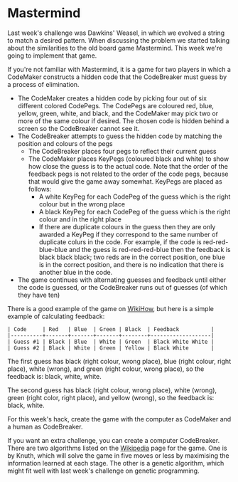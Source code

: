 # Mastermind

Last week's challenge was Dawkins' Weasel, in which we evolved a string to match a desired pattern. When discussing the
problem we started talking about the similarities to the old board game Mastermind. This week we're going to implement
that game.

If you're not familiar with Mastermind, it is a game for two players in which a CodeMaker constructs a hidden code that
the CodeBreaker must guess by a process of elimination.

- The CodeMaker creates a hidden code by picking four out of six different colored CodePegs. The CodePegs are coloured
  red, blue, yellow, green, white, and black, and the CodeMaker may pick two or more of the same colour if desired. The
  chosen code is hidden behind a screen so the CodeBreaker cannot see it.
- The CodeBreaker attempts to guess the hidden code by matching the position and colours of the pegs
  - The CodeBreaker places four pegs to reflect their current guess
  - The CodeMaker places KeyPegs (coloured black and white) to show how close the guess is to the actual code. Note that
    the order of the feedback pegs is not related to the order of the code pegs, because that would give the game away
    somewhat. KeyPegs are placed as follows: 
    - A white KeyPeg for each CodePeg of the guess which is the right colour but in the wrong place
    - A black KeyPeg for each CodePeg of the guess which is the right colour and in the right place
    - If there are duplicate colours in the guess then they are only awarded a KeyPeg if they correspond to the same
      number of duplicate colurs in the code. For example, if the code is red-red-blue-blue and the guess is
      red-red-red-blue then the feedback is black black black; two reds are in the correct position, one blue is in the
      correct position, and there is no indication that there is another blue in the code.
 - The game continues with alternating guesses and feedback until either the code is guessed, or the CodeBreaker runs out
   of guesses (of which they have ten)

There is a good example of the game on [WikiHow](https://www.wikihow.com/Play-Mastermind), but here is a simple example
of calculating feedback:

    | Code     | Red   | Blue  | Green | Black  | Feedback          |
    |----------+-------+-------+-------+--------+-------------------|
    | Guess #1 | Black | Blue  | White | Green  | Black White White |
    | Guess #2 | Black | White | Green | Yellow | Black White       |

The first guess has black (right colour, wrong place), blue (right colour, right place), white (wrong), and green (right
colour, wrong place), so the feedback is: black, white, white.

The second guess has black (right colour, wrong place), white (wrong), green (right color, right place), and yellow
(wrong), so the feedback is: black, white.


For this week's hack, create the game with the computer as CodeMaker and a human as CodeBreaker. 

If you want an extra challenge, you can create a computer CodeBreaker. There are two algorithms listed on the
[Wikipedia](https://en.wikipedia.org/wiki/Mastermind_\(board_game\)) page for the game. One is by Knuth, which will solve
the game in five moves or less by maximising the information learned at each stage. The other is a genetic algorithm,
which might fit well with last week's challenge on genetic programming.
